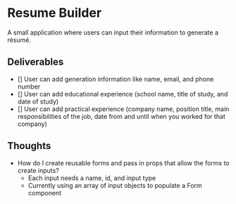 # Resume Builder

A small application where users can input their information to generate a résumé.

## Deliverables

- [] User can add generation information like name, email, and phone number
- [] User can add educational experience (school name, title of study, and date of study)
- [] User can add practical experience (company name, position title, main responsibilities of the job, date from and until when you worked for that company)

## Thoughts

- How do I create reusable forms and pass in props that allow the forms to create inputs?
  - Each input needs a name, id, and input type
  - Currently using an array of input objects to populate a Form component